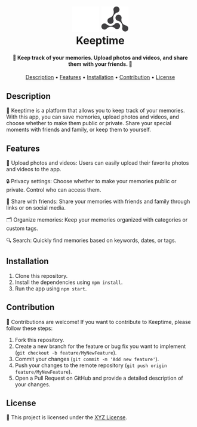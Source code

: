 <h1 align="center">
  <br>
  <img src="/public/app-logo-light.png#gh-light-mode-only" alt="Keeptime">
  <img src="/public/app-logo-dark.png#gh-dark-mode-only" alt="Keeptime">
  <br>
  Keeptime
  <br>
</h1>

<h4 align="center">📸 Keep track of your memories. Upload photos and videos, and share them with your friends. 🎉</h4>

<p align="center">
  <a href="#description">Description</a> •
  <a href="#features">Features</a> •
  <a href="#installation">Installation</a> •
  <a href="#contribution">Contribution</a> •
  <a href="#license">License</a>
</p>

## Description

🎉 Keeptime is a platform that allows you to keep track of your memories. With this app, you can save memories, upload photos and videos, and choose whether to make them public or private. Share your special moments with friends and family, or keep them to yourself.

## Features

📸 Upload photos and videos: Users can easily upload their favorite photos and videos to the app.

🔒 Privacy settings: Choose whether to make your memories public or private. Control who can access them.

🎊 Share with friends: Share your memories with friends and family through links or on social media.

🗂️ Organize memories: Keep your memories organized with categories or custom tags.

🔍 Search: Quickly find memories based on keywords, dates, or tags.

## Installation

1. Clone this repository.
2. Install the dependencies using `npm install`.
3. Run the app using `npm start`.

## Contribution

🤝 Contributions are welcome! If you want to contribute to Keeptime, please follow these steps:

1. Fork this repository.
2. Create a new branch for the feature or bug fix you want to implement (`git checkout -b feature/MyNewFeature`).
3. Commit your changes (`git commit -m 'Add new feature'`).
4. Push your changes to the remote repository (`git push origin feature/MyNewFeature`).
5. Open a Pull Request on GitHub and provide a detailed description of your changes.

## License

📝 This project is licensed under the [XYZ License](link-to-license).
